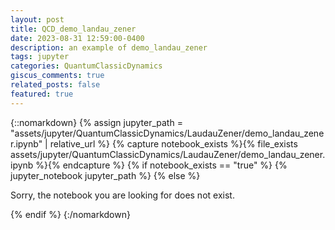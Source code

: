 ```yaml
---
layout: post
title: QCD_demo_landau_zener
date: 2023-08-31 12:59:00-0400
description: an example of demo_landau_zener
tags: jupyter
categories: QuantumClassicDynamics
giscus_comments: true
related_posts: false
featured: true
---
```


<!-- To include a jupyter notebook in a post, you can use the following code:


Let's break it down: this is possible thanks to [Jekyll Jupyter Notebook plugin](https://github.com/red-data-tools/jekyll-jupyter-notebook) that allows you to embed jupyter notebooks in your posts. It basically calls [`jupyter nbconvert --to html`](https://nbconvert.readthedocs.io/en/latest/usage.html#convert-html) to convert the notebook to an html page and then includes it in the post. Since [Kramdown](https://jekyllrb.com/docs/configuration/markdown/) is the default Markdown renderer for Jekyll, we need to surround the call to the plugin with the [::nomarkdown](https://kramdown.gettalong.org/syntax.html#extensions) tag so that it stops processing this part with Kramdown and outputs the content as-is.

The plugin takes as input the path to the notebook, but it assumes the file exists. If you want to check if the file exists before calling the plugin, you can use the `file_exists` filter. This avoids getting a 404 error from the plugin and ending up displaying the main page inside of it instead. If the file does not exist, you can output a message to the user. The code displayed above outputs the following: -->

{::nomarkdown}
{% assign jupyter_path = "assets/jupyter/QuantumClassicDynamics/LaudauZener/demo_landau_zener.ipynb" | relative_url %}
{% capture notebook_exists %}{% file_exists assets/jupyter/QuantumClassicDynamics/LaudauZener/demo_landau_zener.ipynb %}{% endcapture %}
{% if notebook_exists == "true" %}
    {% jupyter_notebook jupyter_path %}
{% else %}
    <p>Sorry, the notebook you are looking for does not exist.</p>
{% endif %}
{:/nomarkdown}

